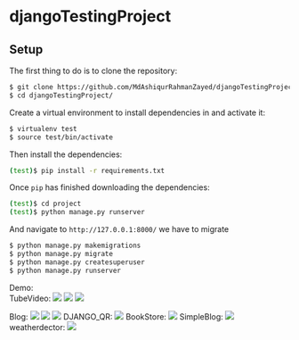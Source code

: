 # djangoTestingProject

## Setup
The first thing to do is to clone the repository:


```sh
$ git clone https://github.com/MdAshiqurRahmanZayed/djangoTestingProject.git
$ cd djangoTestingProject/
```
Create a virtual environment to install dependencies in and activate it:

```sh
$ virtualenv test  
$ source test/bin/activate
```
Then install the dependencies:

```sh
(test)$ pip install -r requirements.txt
```
Once `pip` has finished downloading the dependencies:
```sh
(test)$ cd project
(test)$ python manage.py runserver
```
And navigate to `http://127.0.0.1:8000/`
we have to migrate
```sh
$ python manage.py makemigrations 
$ python manage.py migrate 
$ python manage.py createsuperuser
$ python manage.py runserver
```

Demo:<br>
TubeVideo:
![](screenshot/TubeVibe/a.png)
![](screenshot/TubeVibe/b.png)
![](screenshot/TubeVibe/c.png)


Blog:
![](screenshot/blog/a.png)
![](screenshot/blog/b.png)
![](screenshot/blog/c.png)
DJANGO_QR:
![](screenshot/DJANGO_QR/a.png)
BookStore:
![](screenshot/BookStore/a.png)
SimpleBlog:
![](screenshot/SimpleBlog/a.png)
weatherdector:
![](screenshot/weatherdector/a.png)